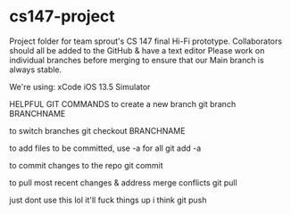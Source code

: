 # cs147-project
Project folder for team sprout's CS 147 final Hi-Fi prototype.
Collaborators should all be added to the GitHub & have a text editor
Please work on individual branches before merging to ensure that our Main branch is always stable.

We're using:
xCode iOS 13.5 Simulator


HELPFUL GIT COMMANDS
to create a new branch
git branch BRANCHNAME

to switch branches
git checkout BRANCHNAME

to add files to be committed, use -a for all
git add -a

to commit changes to the repo
git commit

to pull most recent changes & address merge conflicts
git pull

just dont use this lol it'll fuck things up i think
git push
